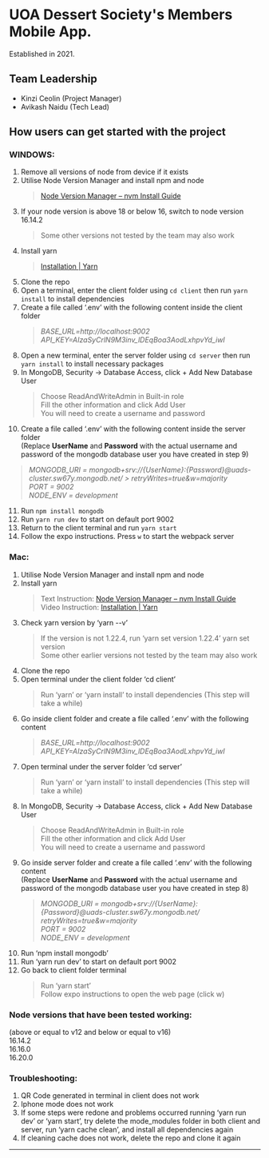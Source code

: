 # UOA Dessert Society's Members Mobile App.
Established in 2021.

## Team Leadership

- Kinzi Ceolin (Project Manager)
- Avikash Naidu (Tech Lead)

## How users can get started with the project 

### WINDOWS:<br>

1. Remove all versions of node from device if it exists<br>
2. Utilise Node Version Manager and install npm and node <br>
	> [Node Version Manager – nvm Install Guide](https://www.freecodecamp.org/news/node-version-manager-nvm-install-guide/) <br>
3. If your node version is above 18 or below 16, switch to node version 16.14.2 
	> Some other versions not tested by the team may also work <br>
4. Install yarn <br>
	> [Installation | Yarn](https://classic.yarnpkg.com/lang/en/docs/install/#mac-stable)<br>
5. Clone the repo<br>
6. Open a terminal, enter the client folder using ```cd client``` then run ```yarn install``` to install dependencies <br>
7. Create a file called ‘.env’ with the following content inside the client folder<br>
	> *BASE_URL=http://localhost:9002*<br>
	> *API_KEY=AIzaSyCrlN9M3inv_lDEqBoa3AodLxhpvYd_iwI*<br>
8. Open a new terminal, enter the server folder using ```cd server``` then run ```yarn install``` to install necessary packages<br>
9. In MongoDB, Security → Database Access, click + Add New Database User<br>
	> Choose ReadAndWriteAdmin in Built-in role <br>
	> Fill the other information and click Add User <br>
	> You will need to create a username and password <br>
10. Create a file called ‘.env’ with the following content inside the server folder<br>
(Replace **UserName** and **Password** with the actual username and password of the mongodb database user you have created in step 9)<br>
> *MONGODB_URI = mongodb+srv://{UserName}:{Password}@uads-cluster.sw67y.mongodb.net/ > retryWrites=true&w=majority*<br>
> *PORT = 9002*<br>
> *NODE_ENV = development*<br>
11. Run ```npm install mongodb```<br>
12. Run ```yarn run dev``` to start on default port 9002<br>
13. Return to the client terminal and run ```yarn start```<br>
14. Follow the expo instructions. Press ```w``` to start the webpack server<br> 


### Mac:<br>

1. Utilise Node Version Manager and install npm and node<br>
2. Install yarn <br>
	> Text Instruction: [Node Version Manager – nvm Install Guide](https://www.freecodecamp.org/news/node-version-manager-nvm-install-guide/)<br>
	> Video Instruction: [Installation | Yarn](https://classic.yarnpkg.com/lang/en/docs/install/#mac-stable)<br>
3. Check yarn version by ‘yarn --v’<br>
	>If the version is not 1.22.4, run ‘yarn set version 1.22.4’ yarn set version<br> 
	Some other earlier versions not tested by the team may also work<br>
4. Clone the repo<br>
5. Open terminal under the client folder  ‘cd client’<br>
	> Run ‘yarn’ or ‘yarn install’ to install dependencies (This step will take a while)<br>
6. Go inside client folder and create a file called ‘.env’ with the following content<br>
	> *BASE_URL=http://localhost:9002*<br>
	> *API_KEY=AIzaSyCrlN9M3inv_lDEqBoa3AodLxhpvYd_iwI*<br>
7. Open terminal under the server folder ‘cd server’<br>
	> Run ‘yarn’ or ‘yarn install’ to install dependencies  (This step will take a while)<br>
8. In MongoDB, Security → Database Access, click + Add New Database User<br>
	> Choose ReadAndWriteAdmin in Built-in role <br>
	> Fill the other information and click Add User <br>
	> You will need to create a username and password <br>
9. Go inside server folder and create a file called ‘.env’ with the following content<br>
(Replace **UserName** and **Password** with the actual username and password of the mongodb database user you have created in step 8)<br>
	> *MONGODB_URI = mongodb+srv://{UserName}:{Password}@uads-cluster.sw67y.mongodb.net/ retryWrites=true&w=majority*<br>
	> *PORT = 9002*<br>
	> *NODE_ENV = development*<br>
10. Run ‘npm install mongodb’<br>
11. Run ‘yarn run dev’ to start on default port 9002<br>
12. Go back to client folder terminal <br>
	> Run ‘yarn start’ <br>
	> Follow expo instructions to open the web page (click w) <br>

### Node versions that have been tested working:<br>
(above or equal to v12 and below or equal to v16)<br>
16.14.2<br>
16.16.0<br>
16.20.0<br>

### Troubleshooting:<br>
1. QR Code generated in terminal in client does not work<br>
2. Iphone mode does not work<br>
3. If some steps were redone and problems occurred running ‘yarn run dev’ or ‘yarn start’, try delete the mode_modules folder in both client and server, run ‘yarn cache clean’, and install all dependencies again<br>
4. If cleaning cache does not work, delete the repo and clone it again<br>

*** 
